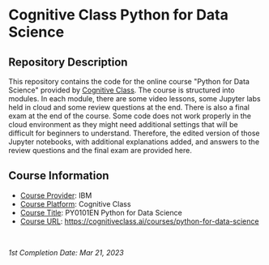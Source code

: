<!-- README file for online courses -->

# Cognitive Class Python for Data Science

## Repository Description

This repository contains the code for the online course "Python for Data Science" provided by [Cognitive Class](https://cognitiveclass.ai/courses). The course is structured into modules. In each module, there are some video lessons, some Jupyter labs held in cloud and some review questions at the end. There is also a final exam at the end of the course. Some code does not work properly in the cloud environment as they might need additional settings that will be difficult for beginners to understand. Therefore, the edited version of those Jupyter notebooks, with additional explanations added, and answers to the review questions and the final exam are provided here.

## Course Information

- <ins>Course Provider</ins>: IBM
- <ins>Course Platform</ins>: Cognitive Class
- <ins>Course Title</ins>: PY0101EN Python for Data Science
- <ins>Course URL</ins>: https://cognitiveclass.ai/courses/python-for-data-science

&nbsp;

*1st Completion Date: Mar 21, 2023*&emsp;
